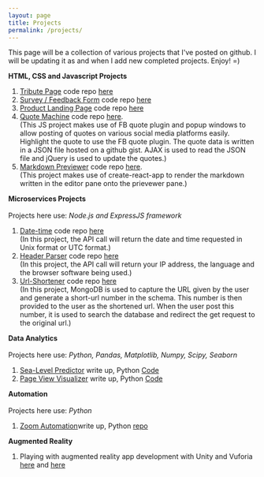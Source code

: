 ```yaml
---
layout: page
title: Projects
permalink: /projects/
---
```


This page will be a collection of various projects that I've posted on github.
I will be updating it as and when I add new completed projects. Enjoy! =)

**HTML, CSS and Javascript Projects**

1. [Tribute Page](https://ye-song.github.io/Tribute-Page/) code repo [here](https://github.com/ye-song/Tribute-Page)
2. [Survey / Feedback Form](https://ye-song.github.io/Survey-Form/) code repo [here](https://github.com/ye-song/Survey-Form)
3. [Product Landing Page](https://ye-song.github.io/Product-Landing-Page/) code repo [here](https://github.com/ye-song/Product-Landing-Page)
4. [Quote Machine](https://ye-song.github.io/Quote-machine/) code repo [here](https://github.com/ye-song/Quote-machine). <br>(This JS project makes use of FB quote plugin and popup windows to allow posting of quotes on various social media platforms easily. Highlight the quote to use the FB quote plugin. The quote data is written in a JSON file hosted on a github gist. AJAX is used to read the JSON file and jQuery is used to update the quotes.)
5. [Markdown Previewer](https://ye-song.github.io/Markdown-Previewer/) code repo [here](https://github.com/ye-song/Markdown-Previewer). <br>(This project makes use of create-react-app to render the markdown written in the editor pane onto the prievewer pane.)

**Microservices Projects**<br><br>
Projects here use:
*Node.js and ExpressJS framework*

1. [Date-time](https://date-time-microservice.herokuapp.com/) code repo [here](https://github.com/ye-song/Timestamp)
<br>(In this project, the API call will return the date and time requested in Unix format or UTC format.)
2. [Header Parser](https://my-ip-microservice.herokuapp.com/) code repo [here](https://github.com/ye-song/Headerparser)
<br>(In this project, the API call will return your IP address, the language and the browser software being used.)
3. [Url-Shortener](https://shortadd.herokuapp.com/) code repo [here](https://github.com/ye-song/url-shortener)
<br>(In this project, MongoDB is used to capture the URL given by the user and generate a short-url number in the schema. This number is then provided to the user as the shortened url. When the user post this number, it is used to search the database and redirect the get request to the original url.)

**Data Analytics**<br><br>
Projects here use:
*Python, Pandas, Matplotlib, Numpy, Scipy, Seaborn*

1. [Sea-Level Predictor](https://ye-song.github.io/Sea-Level-Predictor/) write up, Python [Code](https://github.com/ye-song/sea-level-predictor/blob/master/sea_level_predictor.py)
2. [Page View Visualizer](https://ye-song.github.io/Page-View-Visualizer/) write up, Python [Code](https://github.com/ye-song/page-view-time-series-visualizer/blob/master/time_series_visualizer.py)

**Automation**<br><br>
Projects here use:
*Python*
1. [Zoom Automation](https://ye-song.github.io/Zoom-Automation/)write up, Python [repo](https://github.com/ye-song/zoom-automation)


**Augmented Reality**
1. Playing with augmented reality app development with Unity and Vuforia [here](https://youtu.be/vNy3hk1xOqU) and [here](https://youtu.be/Z7ElGF7F0m0)
